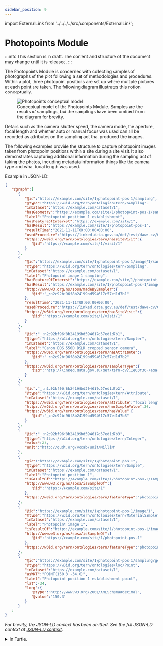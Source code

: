 ```yaml
---
sidebar_position: 9
---
```


import ExternalLink from '../../../../src/components/ExternalLink';

# Photopoints Module

:::info
This section is in draft. The content and structure of the document may change until it is released.
:::

The Photopoints Module is concerned with collecting samples of photographs of the plot following a set of methodologies and procedures. Within a plot, three photopoint positions are set up where multiple pictures at each point are taken. The following diagram illustrates this notion conceptually.

<figure>
  <img src="https://w3id.org/tern/static/linkeddata-website/dawe-rlp/photopoints-module/conceptual-model.png" alt="Photopoints conceptual model" />
  <figcaption style={{textAlign: "center"}}>Conceptual model of the Photopoints Module. Samples are the results of samplings, but the samplings have been omitted from the diagram for brevity. </figcaption>
</figure>

Details such as the camera shutter speed, the camera mode, the aperture, focal length and whether auto or manual focus was used can all be recorded as attributes on the sampling act that produced the images.

The following examples provide the structure to capture photopoint images taken from photopoint positions within a site during a site visit. It also demonstrates capturing additional information during the sampling act of taking the photos, including metadata information things like the camera type and what focal length was used.

Example in JSON-LD:

```json
{
   "@graph":[
      {
         "@id":"https://example.com/site/1/photopoint-pos-1/sampling",
         "@type":"https://w3id.org/tern/ontologies/tern/Sampling",
         "inDataset":"https://example.com/dataset/1",
         "hasGeometry":"https://example.com/site/1/photopoint-pos-1/sampling/geometry",
         "label":"Photopoint position 1 establishment",
         "hasFeatureOfInterest":"https://example.com/site/1",
         "hasResult":"https://example.com/site/1/photopoint-pos-1",
         "resultTime":"2021-11-11T00:00:00+00:00",
         "usedProcedure":"https://linked.data.gov.au/def/test/dawe-cv/05669173-2fe7-4b70-ba67-2e09fbe87de9",
         "https://w3id.org/tern/ontologies/tern/hasSiteVisit":{
            "@id":"https://example.com/site/1/visit/1"
         }
      },
      {
         "@id":"https://example.com/site/1/photopoint-pos-1/image/1/sampling",
         "@type":"https://w3id.org/tern/ontologies/tern/Sampling",
         "inDataset":"https://example.com/dataset/1",
         "label":"Photopoint image 1 sampling",
         "hasFeatureOfInterest":"https://example.com/site/1/photopoint-pos-1",
         "hasResult":"https://example.com/site/1/photopoint-pos-1/image/1",
         "http://www.w3.org/ns/sosa/madeBySampler":{
            "@id":"_:n2c92bf96f8b24199bd594617c57ed1d7b1"
         },
         "resultTime":"2021-11-11T00:00:00+00:00",
         "usedProcedure":"https://linked.data.gov.au/def/test/dawe-cv/05669173-2fe7-4b70-ba67-2e09fbe87de9",
         "https://w3id.org/tern/ontologies/tern/hasSiteVisit":{
            "@id":"https://example.com/site/1/visit/1"
         }
      },
      {
         "@id":"_:n2c92bf96f8b24199bd594617c57ed1d7b1",
         "@type":"https://w3id.org/tern/ontologies/tern/Sampler",
         "inDataset":"https://example.com/dataset/1",
         "label":"Canon EOS 550D DSLR cropped sensor camera",
         "https://w3id.org/tern/ontologies/tern/hasAttribute":{
            "@id":"_:n2c92bf96f8b24199bd594617c57ed1d7b2"
         },
         "https://w3id.org/tern/ontologies/tern/samplerType":{
            "@id":"http://linked.data.gov.au/def/tern-cv/11e03f36-7ada-4333-88e2-38c9205f2749"
         }
      },
      {
         "@id":"_:n2c92bf96f8b24199bd594617c57ed1d7b2",
         "@type":"https://w3id.org/tern/ontologies/tern/Attribute",
         "inDataset":"https://example.com/dataset/1",
         "https://w3id.org/tern/ontologies/tern/attribute":"focal length",
         "https://w3id.org/tern/ontologies/tern/hasSimpleValue":24,
         "https://w3id.org/tern/ontologies/tern/hasValue":{
            "@id":"_:n2c92bf96f8b24199bd594617c57ed1d7b3"
         }
      },
      {
         "@id":"_:n2c92bf96f8b24199bd594617c57ed1d7b3",
         "@type":"https://w3id.org/tern/ontologies/tern/Integer",
         "value":24,
         "unit":"http://qudt.org/vocab/unit/MilliM"
      },
      {
         "@id":"https://example.com/site/1/photopoint-pos-1",
         "@type":"https://w3id.org/tern/ontologies/tern/Sample",
         "inDataset":"https://example.com/dataset/1",
         "label":"Photopoint position 1",
         "isResultOf":"https://example.com/site/1/photopoint-pos-1/sampling",
         "http://www.w3.org/ns/sosa/isSampleOf":{
            "@id":"https://example.com/site/1"
         },
         "https://w3id.org/tern/ontologies/tern/featureType":"photopoint position"
      },
      {
         "@id":"https://example.com/site/1/photopoint-pos-1/image/1",
         "@type":"https://w3id.org/tern/ontologies/tern/MaterialSample",
         "inDataset":"https://example.com/dataset/1",
         "label":"Photopoint image 1",
         "isResultOf":"https://example.com/site/1/photopoint-pos-1/image/1/sampling",
         "http://www.w3.org/ns/sosa/isSampleOf":{
            "@id":"https://example.com/site/1/photopoint-pos-1"
         },
         "https://w3id.org/tern/ontologies/tern/featureType":"photopoint image"
      },
      {
         "@id":"https://example.com/site/1/photopoint-pos-1/sampling/geometry",
         "@type":"https://w3id.org/tern/ontologies/loc/Point",
         "inDataset":"https://example.com/dataset/1",
         "asWKT":"POINT(150.3 -34.0)",
         "label":"Photopoint position 1 establishment point",
         "lat":-34,
         "long":{
            "@type":"http://www.w3.org/2001/XMLSchema#decimal",
            "@value":"150.3"
         }
      }
   ]
}
```

_For brevity, the JSON-LD context has been omitted. See the full JSON-LD context at [JSON-LD context](/information-models/tern-ontology/dev-guide/json-ld-context)._

<details>
    <summary>In Turtle.</summary>

<p>

```
@prefix tern: <https://w3id.org/tern/ontologies/tern/> .
@prefix tern-loc: <https://w3id.org/tern/ontologies/loc/> .
@prefix rdfs: <http://www.w3.org/2000/01/rdf-schema#> .
@prefix dcterms: <http://purl.org/dc/terms/> .
@prefix xsd: <http://www.w3.org/2001/XMLSchema#> .
@prefix geosparql: <http://www.opengis.net/ont/geosparql#> .
@prefix geo: <http://www.w3.org/2003/01/geo/wgs84_pos#> .
@prefix sosa: <http://www.w3.org/ns/sosa/> .
@prefix void: <http://rdfs.org/ns/void#> .
@prefix prov: <http://www.w3.org/ns/prov#> .
@prefix wgs84: <http://www.w3.org/2003/01/geo/wgs84_pos#> .
@prefix rdf: <http://www.w3.org/1999/02/22-rdf-syntax-ns#> .

<https://example.com/site/1/photopoint-pos-1/sampling> a tern:Sampling ;
    rdfs:label "Photopoint position 1 establishment" ;
    sosa:hasFeatureOfInterest <https://example.com/site/1> ;
    sosa:resultTime "2021-11-11T00:00:00Z"^^xsd:dateTime ;
    sosa:usedProcedure <https://linked.data.gov.au/def/test/dawe-cv/05669173-2fe7-4b70-ba67-2e09fbe87de9> ;
    geosparql:hasGeometry <https://example.com/site/1/photopoint-pos-1/sampling/geometry> ;
    tern:hasSiteVisit <https://example.com/site/1/visit/1> ;
    sosa:hasResult <https://example.com/site/1/photopoint-pos-1> ;
    void:inDataset <https://example.com/dataset/1> ;
.

<https://example.com/site/1/photopoint-pos-1/sampling/geometry> a tern-loc:Point ;
    rdfs:label "Photopoint position 1 establishment point" ;
    wgs84:lat -34 ;
    wgs84:long 150.3 ;
    geosparql:asWKT "POINT(150.3 -34.0)"^^geosparql:wktLiteral ;
    void:inDataset <https://example.com/dataset/1> ;
.

<https://example.com/site/1/photopoint-pos-1> a tern:Sample ;
    rdfs:label "Photopoint position 1" ;
    sosa:isResultOf <https://example.com/site/1/photopoint-pos-1/sampling> ;
    sosa:isSampleOf <https://example.com/site/1> ;
    void:inDataset <https://example.com/dataset/1> ;
    tern:featureType "photopoint position" ;
.

<https://example.com/site/1/photopoint-pos-1/image/1/sampling> a tern:Sampling ;
    rdfs:label "Photopoint image 1 sampling" ;
    sosa:hasFeatureOfInterest <https://example.com/site/1/photopoint-pos-1> ;
    sosa:resultTime "2021-11-11T00:00:00Z"^^xsd:dateTime ;
    sosa:usedProcedure <https://linked.data.gov.au/def/test/dawe-cv/05669173-2fe7-4b70-ba67-2e09fbe87de9> ;
    tern:hasSiteVisit <https://example.com/site/1/visit/1> ;
    sosa:hasResult <https://example.com/site/1/photopoint-pos-1/image/1> ;
    void:inDataset <https://example.com/dataset/1> ;
    sosa:madeBySampler [
        a tern:Sampler ;
        rdfs:label "Canon EOS 550D DSLR cropped sensor camera" ;
        tern:samplerType <http://linked.data.gov.au/def/tern-cv/11e03f36-7ada-4333-88e2-38c9205f2749> ;
        void:inDataset <https://example.com/dataset/1> ;
        tern:hasAttribute [
            a tern:Attribute ;
            void:inDataset <https://example.com/dataset/1> ;
            tern:attribute "focal length" ;
            tern:hasSimpleValue 24 ;
            tern:hasValue [
                a tern:Integer ;
                rdf:value 24 ;
                tern:unit <http://qudt.org/vocab/unit/MilliM> ;
            ]
        ] ;
    ] ;
.

<https://example.com/site/1/photopoint-pos-1/image/1> a tern:MaterialSample ;
    rdfs:label "Photopoint image 1" ;
    sosa:isResultOf <https://example.com/site/1/photopoint-pos-1/image/1/sampling> ;
    sosa:isSampleOf <https://example.com/site/1/photopoint-pos-1> ;
    void:inDataset <https://example.com/dataset/1> ;
    tern:featureType "photopoint image" ;
.
```

</p>
    
</details>
